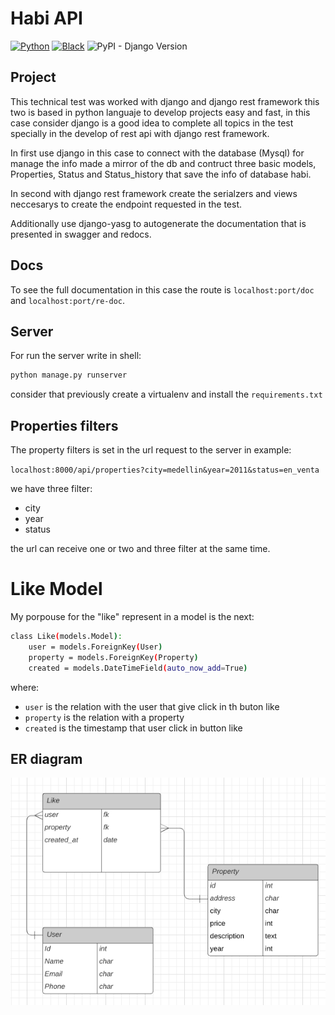 # Habi API

[![Python](https://img.shields.io/badge/Made%20with-Python-1f425f.svg)](https://www.python.org/)
[![Black](https://img.shields.io/badge/code%20style-black-000000.svg)](https://github.com/psf/black)
![PyPI - Django Version](https://img.shields.io/pypi/djversions/djangorestframework)


## Project

This technical test was worked with django and django rest framework this two is based in python languaje to develop projects easy and fast, in this case consider django is a good idea to complete all topics in the test specially in the develop of rest api with django rest framework.

In first use django in this case to connect with the database (Mysql) for manage the info made a mirror of the db and contruct three basic models, Properties, Status and Status_history that save the info of database habi.

In second with django rest framework create the serialzers and views neccesarys to create the endpoint requested in the test.

Additionally use django-yasg to autogenerate the documentation that is presented in swagger and redocs.

## Docs

To see the full documentation in this case the route is `localhost:port/doc` and `localhost:port/re-doc`.

## Server

For run the server write in shell:

```sh
python manage.py runserver
```

consider that previously create a virtualenv and install the `requirements.txt`

## Properties filters

The property filters is set in the url request to the server in example:

```localhost:8000/api/properties?city=medellin&year=2011&status=en_venta```

we have three filter:

- city
- year
- status

the url can receive one or two and three filter at the same time.

# Like Model

My porpouse for the "like" represent in a model is the next:

```sh
class Like(models.Model):
    user = models.ForeignKey(User)
    property = models.ForeignKey(Property)
    created = models.DateTimeField(auto_now_add=True)
```

where:
- `user` is the relation with the user that give click in th buton like
- `property` is the relation with a property
- `created` is the timestamp that user click in button like

## ER diagram
![plot](./img/like.png)
